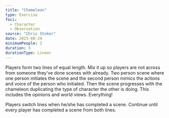 ```yaml
---
title: "Chameleon"
type: Exercise
foci:
  - Character
  - Observation
source: "Chris Stoker"
date: 2015-08-29
minimumPeople: 2
duration: 5
durationType: Linear
---
```


Players form two lines of equal length. Mix it up so players are not across from someone they've done scenes with already.
Two person scene where one person initiates the scene and the second person mimics the actions and voice of the person who initiated.
Then the scene progresses with the chameleon duplicating the type of character the other is doing.
This includes the opinions and world views.
Everything!

Players switch lines when he/she has completed a scene. Continue until every player has completed a scene from both lines.
